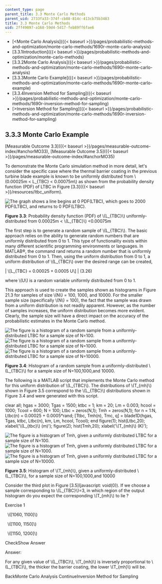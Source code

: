 ```yaml
---
content_type: page
parent_title: 3.3 Monte Carlo Methods
parent_uid: 2733fa33-374f-cb88-814c-413cb75b3483
title: 3.3 Monte Carlo Methods
uid: 2ff49897-a168-59d4-5d17-feb89ff6fae6
---
```


*   [<Monte Carlo Analysis]({{< baseurl >}}/pages/probabilistic-methods-and-optimization/monte-carlo-methods/1690r-monte-carlo-analysis)
*   [3.3.1Introduction]({{< baseurl >}}/pages/probabilistic-methods-and-optimization/monte-carlo-methods)
*   [3.3.2Monte Carlo Analysis]({{< baseurl >}}/pages/probabilistic-methods-and-optimization/monte-carlo-methods/1690r-monte-carlo-analysis)
*   [3.3.3Monte Carlo Example]({{< baseurl >}}/pages/probabilistic-methods-and-optimization/monte-carlo-methods/1690r-monte-carlo-example)
*   [3.3.4Inversion Method for Sampling]({{< baseurl >}}/pages/probabilistic-methods-and-optimization/monte-carlo-methods/1690r-inversion-method-for-sampling)
*   [\>Inversion Method for Sampling]({{< baseurl >}}/pages/probabilistic-methods-and-optimization/monte-carlo-methods/1690r-inversion-method-for-sampling)

3.3.3 Monte Carlo Example
-------------------------

[Measurable Outcome 3.3]({{< baseurl >}}/pages/measurable-outcome-index/#anchorMO33), [Measurable Outcome 3.5]({{< baseurl >}}/pages/measurable-outcome-index/#anchorMO35)

To demonstrate the Monte Carlo simulation method in more detail, let's consider the specific case where the thermal barrier coating in the previous turbine blade example is known to be uniformly distributed from \\(0.00025m < L\_{TBC} < 0.00075m\\) as shown from the probability density function (PDF) of LTBC in Figure [3.3]({{< baseurl >}}/resources/ltbc_uniform).

![The graph shows a line begins at 0 PDF(LTBC), which goes to 2000 PDF(LTBC), and returns to 0 PDF(LTBC).](BASEURL_PLACEHOLDER/resources/ltbc_uniform)

**Figure 3.3**: Probability density function (PDF) of \\(L\_{TBC}\\) uniformly-distributed from 0.00025m < \\(L\_{TBC}\\) <0.00075m

The first step is to generate a random sample of \\(L\_{TBC}\\). The basic approach relies on the ability to generate random numbers that are uniformly distributed from 0 to 1. This type of functionality exists within many different scientific programming environments or languages. In MATLAB®, the command rand returns a random number that is uniformly distributed from 0 to 1. Then, using the uniform distribution from 0 to 1, a uniform distribution of \\(L\_{TBC}\\) over the desired range can be created,

| \\\[L\_{TBC} = 0.00025 + 0.0005 U\\\] | (3.26) 

where \\(U\\) is a random variable uniformly distributed from 0 to 1.

This approach is used to create the samples shown as histograms in Figure 21.3 for samples of size \\(N\\) = 100, 1000, and 10000. For the smaller sample size (specifically \\(N\\) = 100), the fact that the sample was drawn from a uniform distribution is not readily apparent. However, as the number of samples increases, the uniform distribution becomes more evident. Clearly, the sample size will have a direct impact on the accuracy of the probabilistic estimates in the Monte Carlo method.

![The figure is a histogram of a random sample from a uniformly-distributed LTBC for a sample size of N=100.](BASEURL_PLACEHOLDER/resources/ltbc_n100) ![The figure is a histogram of a random sample from a uniformly-distributed LTBC for a sample size of N=1000.](BASEURL_PLACEHOLDER/resources/ltbc_n1000) ![The figure is a histogram of a random sample from a uniformly-distributed LTBC for a sample size of N=10000.](BASEURL_PLACEHOLDER/resources/ltbc_n10000)

**Figure 3.4**: Histogram of a random sample from a uniformly-distributed \\(L\_{TBC}\\) for a sample size of N=100,1000,and 10000.

The following is a MATLAB script that implements the Monte Carlo method for this uniform distribution of \\(L\_{TBC}\\). The distributions of \\(T\_{mh}\\) shown in Figure 3.5 correspond to the \\(L\_{TBC}\\) distributions shown in Figure 3.4 and were generated with this script.

clear all; 
hgas = 3000; 
Tgas = 1500; 
ktbc = 1; 
km = 20; 
Lm = 0.003; 
hcool = 1000; 
Tcool = 600; 
N = 100; 
Ltbc = zeros(N,1); 
Tmh = zeros(N,1); 
for n = 1:N, Ltbc(n) = 0.00025 + 0.0005\*rand; 
\[Ttbc, Tmh(n), Tmc, q\] = blade1D(hgas, Tgas, ktbc, Ltbc(n), km, Lm, hcool, Tcool); 
end figure(1); 
hist(Ltbc,20); 
xlabel('\\(L\_{tbc}\\) (m)'); 
figure(2); 
hist(Tmh,20); 
xlabel('\\(T\_{mh}\\) (K)'); 

![The figure is a histogram of Tmh, given a uniformly distributed LTBC for a sample size of N=100.](BASEURL_PLACEHOLDER/resources/tmh_n100) ![The figure is a histogram of Tmh, given a uniformly distributed LTBC for a sample size of N=1000.](BASEURL_PLACEHOLDER/resources/tmh_n1000) ![The figure is a histogram of Tmh, given a uniformly distributed LTBC for a sample size of N=10000.](BASEURL_PLACEHOLDER/resources/tmh_n10000)

**Figure 3.5**: Histogram of \\(T\_{mh}\\), given a uniformly-distributed \\(L\_{TBC}\\), for a sample size of N=100,1000,and 10000

Consider the third plot in Figure [3.5](javascript: void(0)). If we choose a sample corresponding to \\(L\_{TBC}\\)=3, in which region of the output histogram do you expect the corresponding \\(T\_{mh}\\) to lie ?

Exercise 1

&nbsp; \\(\[1060, 1100\]\\) &nbsp;

&nbsp; \\(\[1100, 1150\]\\) &nbsp;

&nbsp; \\(\[1150, 1200\]\\) &nbsp;

CheckShow Answer

Answer:

For any given value of \\(L\_{TBC}\\), \\(T\_{mh}\\) is inversely proportional to \\(L\_{TBC}\\), the thicker the barrier coating, the lower \\(T\_{mh}\\) will be.

BackMonte Carlo Analysis ContinueInversion Method for Sampling